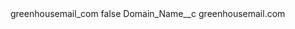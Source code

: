 <?xml version="1.0" encoding="UTF-8"?>
<CustomMetadata xmlns="http://soap.sforce.com/2006/04/metadata" xmlns:xsi="http://www.w3.org/2001/XMLSchema-instance" xmlns:xsd="http://www.w3.org/2001/XMLSchema">
    <label>greenhousemail_com</label>
    <protected>false</protected>
    <values>
        <field>Domain_Name__c</field>
        <value xsi:type="xsd:string">greenhousemail.com</value>
    </values>
</CustomMetadata>
